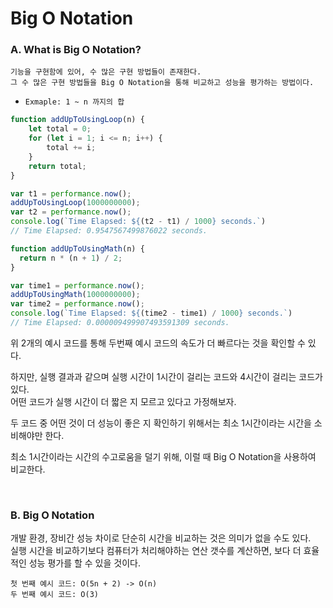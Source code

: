 # Big O Notation

### A. What is Big O Notation?

```
기능을 구현함에 있어, 수 많은 구현 방법들이 존재한다.
그 수 많은 구현 방법들을 Big O Notation을 통해 비교하고 성능을 평가하는 방법이다.
```

* `Exmaple: 1 ~ n 까지의 합`

```javascript
function addUpToUsingLoop(n) {
    let total = 0;
    for (let i = 1; i <= n; i++) {
        total += i;
    }
    return total;
}

var t1 = performance.now();
addUpToUsingLoop(1000000000);
var t2 = performance.now();
console.log(`Time Elapsed: ${(t2 - t1) / 1000} seconds.`)
// Time Elapsed: 0.9547567499876022 seconds.
```

```javascript
function addUpToUsingMath(n) {
  return n * (n + 1) / 2;
}

var time1 = performance.now();
addUpToUsingMath(1000000000);
var time2 = performance.now();
console.log(`Time Elapsed: ${(time2 - time1) / 1000} seconds.`)
// Time Elapsed: 0.000009499907493591309 seconds.
```

위 2개의 예시 코드를 통해 두번째 예시 코드의 속도가 더 빠르다는 것을 확인할 수 있다.

하지만, 실행 결과과 같으며 실행 시간이 1시간이 걸리는 코드와 4시간이 걸리는 코드가 있다. <br/>
어떤 코드가 실행 시간이 더 짧은 지 모르고 있다고 가정해보자.

두 코드 중 어떤 것이 더 성능이 좋은 지 확인하기 위해서는 최소 1시간이라는 시간을 소비해야만 한다.

최소 1시간이라는 시간의 수고로움을 덜기 위해, 이럴 때 Big O Notation을 사용하여 비교한다.

<br/>

### B. Big O Notation

개발 환경, 장비간 성능 차이로 단순히 시간을 비교하는 것은 의미가 없을 수도 있다. <br/>
실행 시간을 비교하기보다 컴퓨터가 처리해야하는 연산 갯수를 계산하면, 보다 더 효율적인 성능 평가를 할 수 있을 것이다.

```
첫 번째 예시 코드: O(5n + 2) -> O(n)
두 번째 예시 코드: O(3)
```



